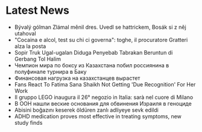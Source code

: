 # Latest News
-  Bývalý gólman Zlámal měnil dres. Uvedl se hattrickem, Bosák si z něj utahoval
-  "Cocaina e alcol, test su chi ci governa": toghe, il procuratore Gratteri alza la posta
-  Sopir Truk Ugal-ugalan Diduga Penyebab Tabrakan Beruntun di Gerbang Tol Halim
-  Чемпион мира по боксу из Казахстана побил россиянина в полуфинале турнира в Баку
-  Финансовая нагрузка на казахстанцев вырастет
-  Fans React To Fatima Sana Shaikh Not Getting 'Due Recognition' For Her Work
-  Il gruppo LEGO inaugura il 26° negozio in Italia: sarà nel cuore di Milano
-  В ООН нашли веские основания для обвинения Израиля в геноциде
-  Abisini boğazını keserek öldüren zanlı adliyeye sevk edildi
-  ADHD medication proves most effective in treating symptoms, new study finds
